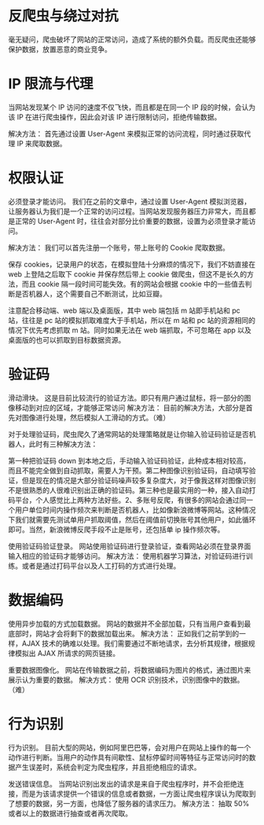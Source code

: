 # 反爬虫与绕过对抗

毫无疑问，爬虫破坏了网站的正常访问，造成了系统的额外负载。而反爬虫还能够保护数据，放置恶意的商业竞争。

# IP 限流与代理

当网站发现某个 IP 访问的速度不仅飞快，而且都是在同一个 IP 段的时候，会认为该 IP 在进行爬虫操作，因此会对该 IP 进行限制访问，拒绝传输数据。

解决方法： 首先通过设置 User-Agent 来模拟正常的访问流程，同时通过获取代理 IP 来爬取数据。

# 权限认证

必须登录才能访问。
我们在之前的文章中，通过设置 User-Agent 模拟浏览器，让服务器认为我们是一个正常的访问过程。当网站发现服务器压力非常大，而且都是正常的 User-Agent 时，往往会对部分比价重要的数据，设置为必须登录才能访问。

解决方法： 我们可以首先注册一个账号，带上账号的 Cookie 爬取数据。

保存 cookies，记录用户的状态，在模拟登陆十分麻烦的情况下，我们不妨直接在 web 上登陆之后取下 cookie 并保存然后带上 cookie 做爬虫，但这不是长久的方法，而且 cookie 隔一段时间可能失效。有的网站会根据 cookie 中的一些值去判断是否机器人，这个需要自己不断测试，比如豆瓣。

注意配合移动端、web 端以及桌面版，其中 web 端包括 m 站即手机站和 pc 站，往往是 pc 站的模拟抓取难度大于手机站，所以在 m 站和 pc 站的资源相同的情况下优先考虑抓取 m 站。同时如果无法在 web 端抓取，不可忽略在 app 以及桌面版的也可以抓取到目标数据资源。

# 验证码

滑动滑块。
这是目前比较流行的验证方法。即只有用户通过鼠标，将一部分的图像移动到对应的区域，才能够正常访问
解决方法： 目前的解决方法，大部分是首先对图像进行处理，然后模拟人工滑动的方式。（难）

对于处理验证码，爬虫爬久了通常网站的处理策略就是让你输入验证码验证是否机器人，此时有三种解决方法：

第一种把验证码 down 到本地之后，手动输入验证码验证，此种成本相对较高，而且不能完全做到自动抓取，需要人为干预。第二种图像识别验证码，自动填写验证，但是现在的情况是大部分验证码噪声较多复杂度大，对于像我这样对图像识别不是很熟悉的人很难识别出正确的验证码。第三种也是最实用的一种，接入自动打码平台，个人感觉比上两种方法好些。2、多账号反爬，有很多的网站会通过同一个用户单位时间内操作频次来判断是否机器人，比如像新浪微博等网站。这种情况下我们就需要先测试单用户抓取阈值，然后在阈值前切换账号其他用户，如此循环即可。当然，新浪微博反爬手段不止是账号，还包括单 ip 操作频次等。

使用验证码验证登录。
网站使用验证码进行登录验证，查看网站必须在登录界面输入相应的验证码才能够访问。
解决方法： 使用机器学习算法，对验证码进行训练。或者是通过打码平台以及人工打码的方式进行处理。

# 数据编码

使用异步加载的方式加载数据。
网站的数据并不全部加载，只有当用户查看到最底部时，网站才会将剩下的数据加载出来。
解决方法： 正如我们之前学到的一样，AJAX 技术的确难以处理。我们需要通过不断地请求，去分析其规律，根据规律模拟出 AJAX 所请求的网页链接。

重要数据图像化。
网站在传输数据之前，将数据编码为图片的格式，通过图片来展示认为重要的数据。
解决方式： 使用 OCR 识别技术，识别图像中的数据。（难）

# 行为识别

行为识别。
目前大型的网站，例如阿里巴巴等，会对用户在网站上操作的每一个动作进行判断。当用户的动作具有间歇性、鼠标停留时间等特征与正常访问时的数据产生误差时，系统会判定为爬虫程序，并且拒绝相应的请求。

发送错误信息。
当网站识别出发出的请求是来自于爬虫程序时，并不会拒绝连接，而是为该请求提供一个错误的信息或者数据，一方面让爬虫程序误认为爬取到了想要的数据，另一方面，也降低了服务器的请求压力。
解决方法： 抽取 50%或者以上的数据进行抽查或者再次爬取。
